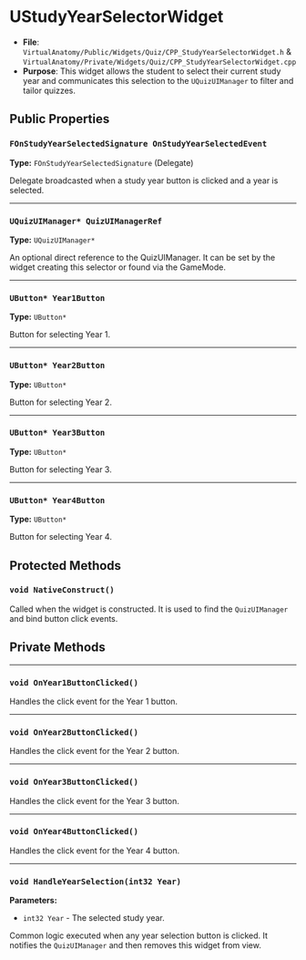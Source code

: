 # UStudyYearSelectorWidget

* **File**: `VirtualAnatomy/Public/Widgets/Quiz/CPP_StudyYearSelectorWidget.h` & `VirtualAnatomy/Private/Widgets/Quiz/CPP_StudyYearSelectorWidget.cpp`
* **Purpose**: This widget allows the student to select their current study year and communicates this selection to the `UQuizUIManager` to filter and tailor quizzes.

## Public Properties

### `FOnStudyYearSelectedSignature OnStudyYearSelectedEvent`

**Type:** `FOnStudyYearSelectedSignature` (Delegate)

Delegate broadcasted when a study year button is clicked and a year is selected.

---

### `UQuizUIManager* QuizUIManagerRef`

**Type:** `UQuizUIManager*`

An optional direct reference to the QuizUIManager. It can be set by the widget creating this selector or found via the GameMode.

---

### `UButton* Year1Button`

**Type:** `UButton*`

Button for selecting Year 1.

---

### `UButton* Year2Button`

**Type:** `UButton*`

Button for selecting Year 2.

---

### `UButton* Year3Button`

**Type:** `UButton*`

Button for selecting Year 3.

---

### `UButton* Year4Button`

**Type:** `UButton*`

Button for selecting Year 4.

## Protected Methods

### `void NativeConstruct()`

Called when the widget is constructed. It is used to find the `QuizUIManager` and bind button click events.

## Private Methods

---

### `void OnYear1ButtonClicked()`

Handles the click event for the Year 1 button.

---

### `void OnYear2ButtonClicked()`

Handles the click event for the Year 2 button.

---

### `void OnYear3ButtonClicked()`

Handles the click event for the Year 3 button.

---

### `void OnYear4ButtonClicked()`

Handles the click event for the Year 4 button.

---

### `void HandleYearSelection(int32 Year)`

**Parameters:**

-   `int32 Year` - The selected study year.

Common logic executed when any year selection button is clicked. It notifies the `QuizUIManager` and then removes this widget from view.
